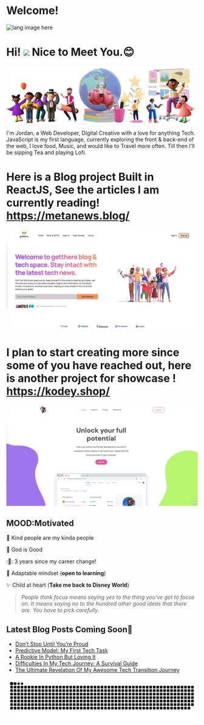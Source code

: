 # Welcome!

<p align="left"><img width=15%" src="https://github.com/alansmathew/alansmathew/raw/master/lang.gif" alt="lang image here" /></p>

# Hi! <img src="https://media.giphy.com/media/hvRJCLFzcasrR4ia7z/giphy.gif" width="30px"> Nice to Meet You.:blush:

![hey](https://github.com/JDevdsn/JDevdsn/blob/master/a-happy.png)
  
I'm Jordan, a Web Developer, Digital Creative with a love for anything Tech. JavaScript is my first language, currently exploring the front & back-end of the web, I love food, Music, and would like to Travel more often. Till then I'll be sipping Tea and playing Lofi.

# Here is a Blog project Built in ReactJS, See the articles I am currently reading! https://metanews.blog/
![Tech-Blog](https://github.com/JDevdsn/JDevdsn/blob/master/Tech-Blog.png?raw=true)

# I plan to start creating more since some of you have reached out, here is another project for showcase ! https://kodey.shop/
![eCom-Builders](https://github.com/JDevdsn/JDevdsn/blob/master/eCom.png?raw=true)

## MOOD:Motivated 

:purple_heart: Kind people are my kinda people

:100: God is Good 

:🚀: 3 years since my career change!

:apple: Adaptable mindset (**open to learning**)

:sparkles: Child at heart (**Take me back to Disney World**)


>*People think focus means saying yes to the thing you've got to focus on. It means saying no to the hundred other good ideas that there are. You have to pick carefully.*




</p>


## Latest Blog Posts Coming Soon📩
<!-- BLOG-POST-LIST:START -->
- [Don’t Stop Until You’re Proud](https://predigt.dev/iwd-dont-stop-until-youre-proud)
- [Predictive Model: My First Tech Task](https://predigt.dev/predictive-model-my-first-tech-task)
- [A Rookie In Python But Loving It](https://predigt.dev/a-rookie-in-python-but-loving-it)
- [Difficulties In My Tech Journey: A Survival Guide](https://predigt.dev/difficulties-in-my-tech-journey-a-survival-guide)
- [The Ultimate Revelation Of My Awesome Tech Transition Journey](https://predigt.dev/the-ultimate-revelation-of-my-awesome-tech-transition-journey)
<!-- BLOG-POST-LIST:END -->



<picture>
  <source
    media="(prefers-color-scheme: dark)"
    srcset="
      https://raw.githubusercontent.com/platane/snk/output/github-contribution-grid-snake-dark.svg
    "
  />
  <source
    media="(prefers-color-scheme: light)"
    srcset="
      https://raw.githubusercontent.com/platane/snk/output/github-contribution-grid-snake.svg
    "
  />
  <img
    alt="github contribution grid snake animation"
    src="https://raw.githubusercontent.com/platane/snk/output/github-contribution-grid-snake.svg"
  />
</picture>


